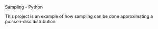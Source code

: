 Sampling - Python

This project is an example of how sampling can be done approximating a poisson-disc distribution